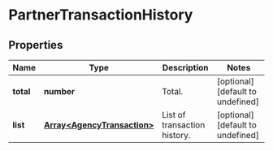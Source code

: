 # PartnerTransactionHistory

## Properties

Name | Type | Description | Notes
------------ | ------------- | ------------- | -------------
**total** | **number** | Total. | [optional] [default to undefined]
**list** | [**Array&lt;AgencyTransaction&gt;**](AgencyTransaction.md) | List of transaction history. | [optional] [default to undefined]

